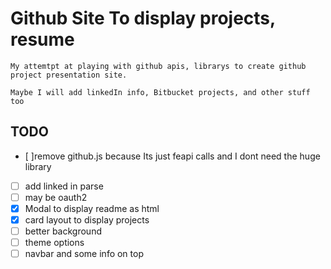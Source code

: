 # Github Site To display projects, resume  #

```
My attemtpt at playing with github apis, librarys to create github project presentation site. 
```
```
Maybe I will add linkedIn info, Bitbucket projects, and other stuff too
```

## TODO ##
- [ ]remove github.js because Its just feapi calls and I dont need the huge library
- [ ] add linked in parse
- [ ] may be oauth2
- [x] Modal to display readme as html
- [x] card layout to display projects
- [ ] better background
- [ ] theme options
- [ ] navbar and some info on top
